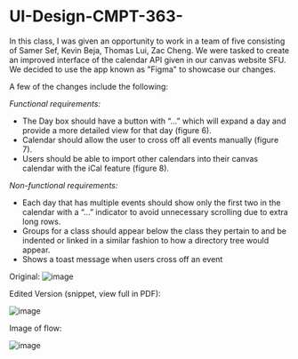 # UI-Design-CMPT-363-

  In this class, I was given an opportunity to work in a team of five consisting of Samer Sef, Kevin Beja, Thomas Lui, Zac Cheng. We were tasked to create an improved interface of the calendar API given in our canvas website SFU. We decided to use the app known as "Figma" to showcase our changes. 
  
  A few of the changes include the following:
  
  *Functional requirements:* 
  - The Day box should have a button with “...” which will expand a day and provide a more detailed view for that day (figure 6). 
  - Calendar should allow the user to cross off all events manually (figure 7).
  - Users should be able to import other calendars into their canvas calendar with the iCal feature (figure 8).

  *Non-functional requirements:*
  - Each day that has multiple events should show only the first two in the calendar with a “...” indicator to avoid unnecessary scrolling due to extra long rows. 
  - Groups for a class should appear below the class they pertain to and be   indented or linked in a similar fashion to how a directory tree would appear. 
  - Shows a toast message when users cross off an event


  
  Original:
  ![image](https://user-images.githubusercontent.com/79422601/135359212-c4ca5bed-48f6-4180-876a-9386e3770306.png)
  
  
  Edited Version (snippet, view full in PDF):

![image](https://user-images.githubusercontent.com/79422601/135360783-db2ed2c3-4310-400e-bbbd-a17241cc168a.png)

Image of flow:

![image](https://user-images.githubusercontent.com/79422601/135361107-e81a7380-7420-4e1d-a64b-4c06f2e0f8a6.png)




